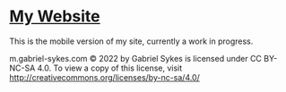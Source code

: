 # [My Website](https://gabriel-sykes.com)
This is the mobile version of my site, currently a work in progress.

m.gabriel-sykes.com © 2022 by Gabriel Sykes is licensed under CC BY-NC-SA 4.0. To view a copy of this license, visit http://creativecommons.org/licenses/by-nc-sa/4.0/